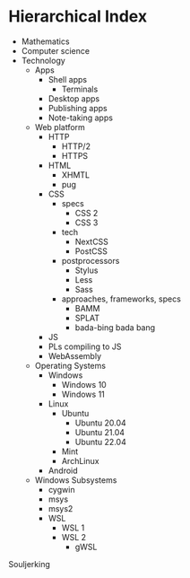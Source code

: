 # Hierarchical Index

- Mathematics
- Computer science
- Technology
  - Apps
    - Shell apps
      - Terminals
    - Desktop apps
    - Publishing apps
    - Note-taking apps
  - Web platform
    - HTTP
      - HTTP/2
      - HTTPS
    - HTML
      - XHMTL
      - pug
    - CSS
      * specs
        - CSS 2
        - CSS 3
      * tech
        - NextCSS
        - PostCSS
      * postprocessors
        - Stylus
        - Less
        - Sass
      * approaches, frameworks, specs
        - BAMM
        - SPLAT
        - bada-bing bada bang
    - JS
    - PLs compiling to JS
    - WebAssembly
  - Operating Systems
    - Windows
      - Windows 10
      - Windows 11
    - Linux
      - Ubuntu
        - Ubuntu 20.04
        - Ubuntu 21.04
        - Ubuntu 22.04
      - Mint
      - ArchLinux
    - Android
  - Windows Subsystems
    - cygwin
    - msys
    - msys2
    - WSL
      - WSL 1
      - WSL 2
        - gWSL





Souljerking
